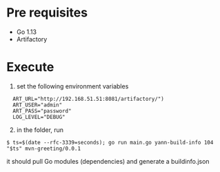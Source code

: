 # Pre requisites 

* Go 1.13
* Artifactory 

# Execute

1. set the following environment variables 

```
  ART_URL="http://192.168.51.51:8081/artifactory/")
  ART_USER="admin"
  ART_PASS="password"
  LOG_LEVEL="DEBUG"

```

2. in the folder, run 

```
$ ts=$(date --rfc-3339=seconds); go run main.go yann-build-info 104 "$ts" mvn-greeting/0.0.1
```

it should pull Go modules (dependencies) and generate a buildinfo.json

